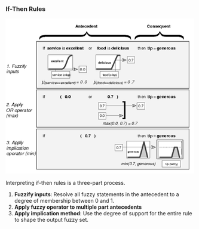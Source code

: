 ### If-Then Rules
![Alt Text](../images/if-then_.gif) 

Interpreting if-then rules is a three-part process. 
1. **Fuzzify inputs**: Resolve all fuzzy statements in the antecedent to a degree of membership between 0 and 1.
2. **Apply fuzzy operator to multiple part antecedents**
3. **Apply implication method**: Use the degree of support for the entire rule to shape the output fuzzy set. 
